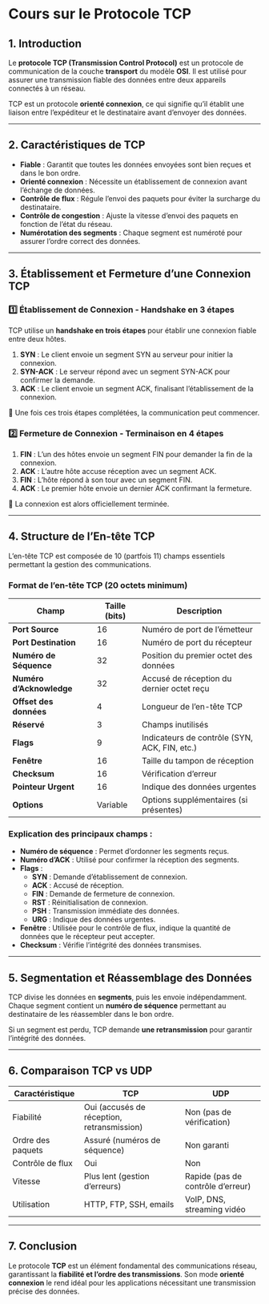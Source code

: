 # Cours sur le Protocole TCP

## 1. Introduction

Le **protocole TCP (Transmission Control Protocol)** est un protocole de communication de la couche **transport** du modèle **OSI**. Il est utilisé pour assurer une transmission fiable des données entre deux appareils connectés à un réseau.

TCP est un protocole **orienté connexion**, ce qui signifie qu’il établit une liaison entre l’expéditeur et le destinataire avant d’envoyer des données.

---

## 2. Caractéristiques de TCP

- **Fiable** : Garantit que toutes les données envoyées sont bien reçues et dans le bon ordre.
- **Orienté connexion** : Nécessite un établissement de connexion avant l’échange de données.
- **Contrôle de flux** : Régule l’envoi des paquets pour éviter la surcharge du destinataire.
- **Contrôle de congestion** : Ajuste la vitesse d’envoi des paquets en fonction de l’état du réseau.
- **Numérotation des segments** : Chaque segment est numéroté pour assurer l’ordre correct des données.

---

## 3. Établissement et Fermeture d’une Connexion TCP

### **1️⃣ Établissement de Connexion - Handshake en 3 étapes**

TCP utilise un **handshake en trois étapes** pour établir une connexion fiable entre deux hôtes.

1. **SYN** : Le client envoie un segment SYN au serveur pour initier la connexion.
2. **SYN-ACK** : Le serveur répond avec un segment SYN-ACK pour confirmer la demande.
3. **ACK** : Le client envoie un segment ACK, finalisant l’établissement de la connexion.

📌 Une fois ces trois étapes complétées, la communication peut commencer.

### **2️⃣ Fermeture de Connexion - Terminaison en 4 étapes**

1. **FIN** : L’un des hôtes envoie un segment FIN pour demander la fin de la connexion.
2. **ACK** : L’autre hôte accuse réception avec un segment ACK.
3. **FIN** : L’hôte répond à son tour avec un segment FIN.
4. **ACK** : Le premier hôte envoie un dernier ACK confirmant la fermeture.

📌 La connexion est alors officiellement terminée.

---

## 4. Structure de l’En-tête TCP

L’en-tête TCP est composée de 10 (partfois 11) champs essentiels permettant la gestion des communications.

### **Format de l’en-tête TCP (20 octets minimum)**

| Champ | Taille (bits) | Description |
|---------|---------------|-------------|
| **Port Source** | 16 | Numéro de port de l’émetteur |
| **Port Destination** | 16 | Numéro de port du récepteur |
| **Numéro de Séquence** | 32 | Position du premier octet des données |
| **Numéro d’Acknowledge** | 32 | Accusé de réception du dernier octet reçu |
| **Offset des données** | 4 | Longueur de l’en-tête TCP |
| **Réservé** | 3 | Champs inutilisés |
| **Flags** | 9 | Indicateurs de contrôle (SYN, ACK, FIN, etc.) |
| **Fenêtre** | 16 | Taille du tampon de réception |
| **Checksum** | 16 | Vérification d’erreur |
| **Pointeur Urgent** | 16 | Indique des données urgentes |
| **Options** | Variable | Options supplémentaires (si présentes) |

### **Explication des principaux champs :**

- **Numéro de séquence** : Permet d’ordonner les segments reçus.
- **Numéro d’ACK** : Utilisé pour confirmer la réception des segments.
- **Flags** :
  - **SYN** : Demande d’établissement de connexion.
  - **ACK** : Accusé de réception.
  - **FIN** : Demande de fermeture de connexion.
  - **RST** : Réinitialisation de connexion.
  - **PSH** : Transmission immédiate des données.
  - **URG** : Indique des données urgentes.
- **Fenêtre** : Utilisée pour le contrôle de flux, indique la quantité de données que le récepteur peut accepter.
- **Checksum** : Vérifie l’intégrité des données transmises.

---

## 5. Segmentation et Réassemblage des Données

TCP divise les données en **segments**, puis les envoie indépendamment. Chaque segment contient un **numéro de séquence** permettant au destinataire de les réassembler dans le bon ordre.

Si un segment est perdu, TCP demande **une retransmission** pour garantir l’intégrité des données.

---

## 6. Comparaison TCP vs UDP

| **Caractéristique** | **TCP** | **UDP** |
|--------------------|--------|--------|
| Fiabilité | Oui (accusés de réception, retransmission) | Non (pas de vérification) |
| Ordre des paquets | Assuré (numéros de séquence) | Non garanti |
| Contrôle de flux | Oui | Non |
| Vitesse | Plus lent (gestion d’erreurs) | Rapide (pas de contrôle d’erreur) |
| Utilisation | HTTP, FTP, SSH, emails | VoIP, DNS, streaming vidéo |

---

## 7. Conclusion

Le protocole **TCP** est un élément fondamental des communications réseau, garantissant la **fiabilité et l’ordre des transmissions**. Son mode **orienté connexion** le rend idéal pour les applications nécessitant une transmission précise des données.

